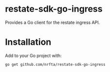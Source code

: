 restate-sdk-go-ingress
======================

Provides a Go client for the restate ingress API.

# Installation

Add to your Go project with:

```shell
go get github.com/nrfta/restate-sdk-go-ingress
```
